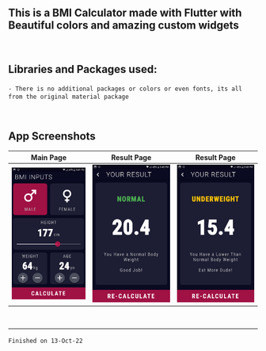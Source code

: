 ## This is a **BMI Calculator** made with Flutter with Beautiful colors and amazing custom widgets

</br>

## Libraries and Packages used:

    - There is no additional packages or colors or even fonts, its all from the original material package

</br>

## App Screenshots

Main Page|Result Page|Result Page
:-: | :-: | :-:
<img src="show/main.png" alt="Main Screen Light"/>|<img src="show/result_normal.png" alt="Main Screen Dark"/>|<img src="show/result_underweight.png" alt="Add Task Screen"/>

</br>

---
`Finished on 13-Oct-22`